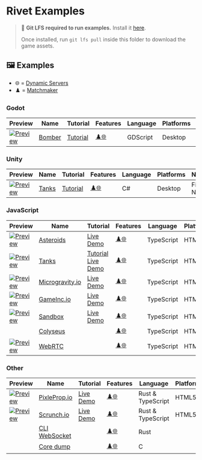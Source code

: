 # Rivet Examples

> 💾 **Git LFS required to run examples.** Install it [here](https://git-lfs.github.com/).
>
> Once installed, run `git lfs pull` inside this folder to download the game assets.

## 🖼️ Examples

- 🌐 = [Dynamic Servers](https://rivet.gg/docs/dynamic-servers)
- ♟️ = [Matchmaker](https://rivet.gg/docs/matchmaker)



### Godot

| Preview | Name | Tutorial | Features | Language | Platforms | Networking |
| ------- | ---- | -------- | -------- | -------- | --------- | ---------- |
| [![Preview](./godot/bomber/_media/preview_256.png)](./godot/bomber/) | [Bomber](./godot/bomber) | [Tutorial](https://rivet.gg/learn/godot/tutorials/crash-course)  | [♟️](https://rivet.gg/docs/matchmaker "♟️ Matchmaker")[🌐](https://rivet.gg/docs/dynamic-servers "🌐 Dynamic Servers") | GDScript | Desktop | High-Level Multiplayer |



### Unity

| Preview | Name | Tutorial | Features | Language | Platforms | Networking |
| ------- | ---- | -------- | -------- | -------- | --------- | ---------- |
| [![Preview](./unity/tanks-fishnet/_media/preview_256.png)](./unity/tanks-fishnet/) | [Tanks](./unity/tanks-fishnet) | [Tutorial](https://rivet.gg/learn/unity/tutorials/fishnet/crash-course)  | [♟️](https://rivet.gg/docs/matchmaker "♟️ Matchmaker")[🌐](https://rivet.gg/docs/dynamic-servers "🌐 Dynamic Servers") | C# | Desktop | Fish-Networking |



### JavaScript

| Preview | Name | Tutorial | Features | Language | Platforms | Networking | Rendering |
| ------- | ---- | -------- | -------- | -------- | --------- | ---------- | --------- |
| [![Preview](./javascript/asteroids-socketio-canvas/_media/preview_256.png)](./javascript/asteroids-socketio-canvas/) | [Asteroids](./javascript/asteroids-socketio-canvas) |  [Live Demo](https://asteroids.staging2.boatbumpers.io/) | [♟️](https://rivet.gg/docs/matchmaker "♟️ Matchmaker")[🌐](https://rivet.gg/docs/dynamic-servers "🌐 Dynamic Servers") | TypeScript | HTML5 | Socket.IO | Canvas |
| [![Preview](./javascript/tanks-socketio-canvas/_media/preview_256.png)](./javascript/tanks-socketio-canvas/) | [Tanks](./javascript/tanks-socketio-canvas) | [Tutorial](https://rivet.gg/learn/html5/tutorials/tanks-canvas-socketio) [Live Demo](https://tanks.staging2.boatbumpers.io/) | [♟️](https://rivet.gg/docs/matchmaker "♟️ Matchmaker")[🌐](https://rivet.gg/docs/dynamic-servers "🌐 Dynamic Servers") | TypeScript | HTML5 | Socket.IO | Canvas |
| [![Preview](./javascript/microgravity.io/_media/preview_256.png)](./javascript/microgravity.io/) | [Microgravity.io](./javascript/microgravity.io) |  [Live Demo](https://microgravity.io) | [♟️](https://rivet.gg/docs/matchmaker "♟️ Matchmaker")[🌐](https://rivet.gg/docs/dynamic-servers "🌐 Dynamic Servers") | TypeScript | HTML5 | Socket.IO | Canvas |
| [![Preview](./javascript/gameinc.io/_media/preview_256.png)](./javascript/gameinc.io/) | [GameInc.io](./javascript/gameinc.io) |  [Live Demo](https://gameinc.io) | [♟️](https://rivet.gg/docs/matchmaker "♟️ Matchmaker")[🌐](https://rivet.gg/docs/dynamic-servers "🌐 Dynamic Servers") | TypeScript | HTML5 | Socket.IO | DOM |
| [![Preview](./javascript/sandbox/_media/preview_256.png)](./javascript/sandbox/) | [Sandbox](./javascript/sandbox) |  [Live Demo](https://sandbox.staging2.boatbumpers.io/) | [♟️](https://rivet.gg/docs/matchmaker "♟️ Matchmaker")[🌐](https://rivet.gg/docs/dynamic-servers "🌐 Dynamic Servers") | TypeScript | HTML5 | Socket.IO | DOM |
|  | [Colyseus](./javascript/colyseus) |   | [♟️](https://rivet.gg/docs/matchmaker "♟️ Matchmaker")[🌐](https://rivet.gg/docs/dynamic-servers "🌐 Dynamic Servers") | TypeScript | HTML5 | Colyseus |  |
| [![Preview](./javascript/webrtc/_media/preview_256.png)](./javascript/webrtc/) | [WebRTC](./javascript/webrtc) |   | [♟️](https://rivet.gg/docs/matchmaker "♟️ Matchmaker")[🌐](https://rivet.gg/docs/dynamic-servers "🌐 Dynamic Servers") | TypeScript | HTML5 | WebRTC |  |



### Other

| Preview | Name | Tutorial | Features | Language | Platforms | Networking | Rendering |
| ------- | ---- | -------- | -------- | -------- | --------- | ---------- | --------- |
| [![Preview](./rust/pixelprop/_media/preview_256.png)](./rust/pixelprop/) | [PixleProp.io](./rust/pixelprop) |  [Live Demo](https://pixelprop-io.staging2.boatbumpers.io/) | [♟️](https://rivet.gg/docs/matchmaker "♟️ Matchmaker")[🌐](https://rivet.gg/docs/dynamic-servers "🌐 Dynamic Servers") | Rust & TypeScript | HTML5 | WebSocket | BabylonJS |
| [![Preview](./rust/scrunch/_media/preview_256.png)](./rust/scrunch/) | [Scrunch.io](./rust/scrunch) |  [Live Demo](https://scrunch.staging2.boatbumpers.io/) | [♟️](https://rivet.gg/docs/matchmaker "♟️ Matchmaker")[🌐](https://rivet.gg/docs/dynamic-servers "🌐 Dynamic Servers") | Rust & TypeScript | HTML5 | WebSocket | PixiJS |
|  | [CLI WebSocket](./rust/cli-websocket) |   | [♟️](https://rivet.gg/docs/matchmaker "♟️ Matchmaker")[🌐](https://rivet.gg/docs/dynamic-servers "🌐 Dynamic Servers") | Rust |  | WebSocket |  |
|  | [Core dump](./c/coredump) |   | [♟️](https://rivet.gg/docs/matchmaker "♟️ Matchmaker")[🌐](https://rivet.gg/docs/dynamic-servers "🌐 Dynamic Servers") | C |  |  |  |


